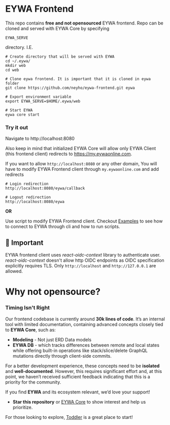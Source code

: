 # EYWA Frontend

This repo contains **free and not opensourced** EYWA frontend. Repo can be cloned and served with
EYWA Core by specifying

```
EYWA_SERVE
```
directory. I.E.
```
# Create directory that will be served with EYWA
cd ~/.eywa/
mkdir web
cd web

# Clone eywa frontend. It is important that it is cloned in eywa folder
git clone https://github.com/neyho/eywa-frontend.git eywa

# Export environment variable
export EYWA_SERVE=$HOME/.eywa/web

# Start EYWA
eywa core start
```

### Try it out

Navigate to http://localhost:8080

Also keep in mind that initialized EYWA Core
will allow only EYWA Client (this frontend client) redirects
to https://my.eywaonline.com.

If you want to allow ```http://localhost:8080``` or any other domain,
You will have to modify EYWA Frontend client through ```my.eywaonline.com```
and add redirects
```
# Login redirection
http://localhost:8080/eywa/callback

# Logout redirection
http://localhost:8080/eywa
```

**OR**

Use script to modify EYWA Frontend client. Checkout [Examples](https://github.com/neyho/eywa-examples)
to see how to connect to EYWA through cli and how to run scripts.

## 🚨 Important
EYWA frontend client uses _react-oidc-context_ library to authenticate user. _react-oidc-context_
doesn't allow http OIDC endpoints as OIDC specification explicitly requires TLS. Only ```http://localhost```
and ```http://127.0.0.1``` are allowed.


# Why not opensource?

### Timing Isn't Right
Our frontend codebase is currently around **30k lines of code**.
It’s an internal tool with limited documentation,
containing advanced concepts closely tied to **EYWA Core**, such as:

- **Modeling** - Not just ERD Data models
- **EYWA DB** -  which tracks differences between remote and 
local states while offering built-in operations like 
stack/slice/delete GraphQL mutations directly through client-side commits.

For a better development experience, these concepts need to be **isolated** and **well-documented**.
However, this requires significant effort and, at this point, we haven’t received
sufficient feedback indicating that this is a priority for the community.

If you find **EYWA** and its ecosystem relevant, we’d love your support!  
- **Star this repository** or [EYWA Core](#) to show interest and help us prioritize.

For those looking to explore, [Toddler](https://github.com/gersak/toddler) is a great place to start!

